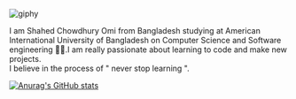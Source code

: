 
![giphy](https://user-images.githubusercontent.com/62134536/138178919-b026ed10-d118-4f7b-8993-8c2ff390c701.gif)

I am Shahed Chowdhury Omi from Bangladesh studying at American International University of Bangladesh on Computer Science and Software engineering 👨‍💻.I am really passionate about learning to code and make new projects. <br/>
I believe in the process of " never stop learning ".<br/>


[![Anurag's GitHub stats](https://github-readme-stats.vercel.app/api?username=Shahed1998)](https://github.com/anuraghazra/github-readme-stats)
 


